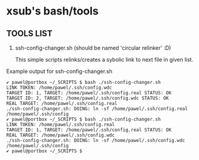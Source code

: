 # xsub's bash/tools

TOOLS LIST
----------

1. ssh-config-changer.sh (should be named 'circular relinker' :D)

    This simple scripts relinks/creates a sybolic link to next file in given list.


Example output for ssh-config-changer.sh
```
✔ pawel@portbox ~/_SCRIPTS $ bash ./ssh-config-changer.sh 
LINK TOKEN: /home/pawel/.ssh/config.wdc
TARGET ID: 1, TARGET: /home/pawel/.ssh/config.real STATUS: OK
TARGET ID: 2, TARGET: /home/pawel/.ssh/config.wdc STATUS: OK
REAL TARGET: /home/pawel/.ssh/config.real
./ssh-config-changer.sh: DOING: ln -sf /home/pawel/.ssh/config.real /home/pawel/.ssh/config
✔ pawel@portbox ~/_SCRIPTS $ bash ./ssh-config-changer.sh 
LINK TOKEN: /home/pawel/.ssh/config.real
TARGET ID: 1, TARGET: /home/pawel/.ssh/config.real STATUS: OK
REAL TARGET: /home/pawel/.ssh/config.wdc
./ssh-config-changer.sh: DOING: ln -sf /home/pawel/.ssh/config.wdc /home/pawel/.ssh/config
✔ pawel@portbox ~/_SCRIPTS $ 
```
